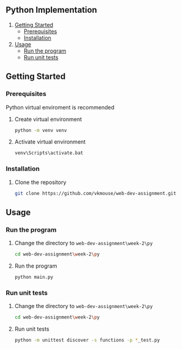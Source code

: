 ## Python Implementation 

1. [Getting Started](#getting-started)
    - [Prerequisites](#prerequisites)
    - [Installation](#installation)
2. [Usage](#usage)
    - [Run the program](#run-the-program)
    - [Run unit tests](#run-unit-tests)

## Getting Started

### Prerequisites

Python virtual enviroment is recommended
1. Create virtual environment
   ```sh
   python -m venv venv
   ```
2. Activate virtual environment
   ```sh
   venv\Scripts\activate.bat
   ```

### Installation

1. Clone the repository
   ```sh
   git clone https://github.com/vkmouse/web-dev-assignment.git
   ```

## Usage

### Run the program

1. Change the directory to `web-dev-assignment\week-2\py`
   ```sh
   cd web-dev-assignment\week-2\py
   ```
2. Run the program
   ```sh
   python main.py
   ```

### Run unit tests

1. Change the directory to `web-dev-assignment\week-2\py`
   ```sh
   cd web-dev-assignment\week-2\py
   ```
2. Run unit tests
   ```sh
   python -m unittest discover -s functions -p *_test.py
   ```
